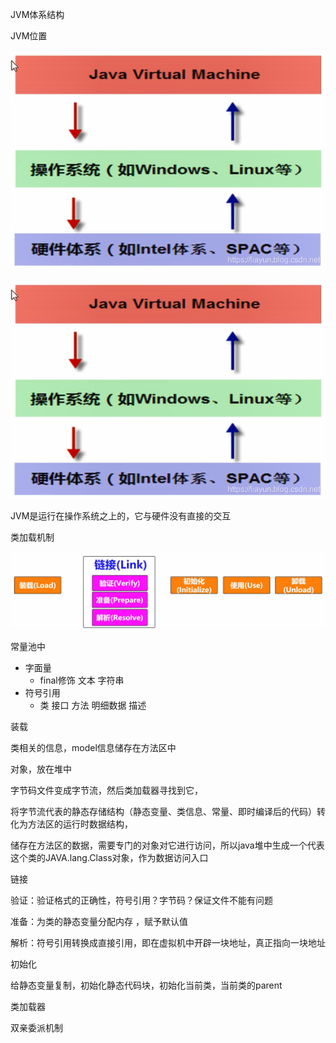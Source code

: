 JVM体系结构

JVM位置

<img src="JVM笔记.assets/20191130085629392.png" alt="image-20200916114846002"  style="float: center;" />

![jvm位置](JVM笔记.assets/20191130085629392.png)

JVM是运行在操作系统之上的，它与硬件没有直接的交互

















类加载机制



![image-20210521164649979](JVM笔记.assets/image-20210521164649979.png)

常量池中

- 字面量
  - final修饰 文本  字符串
- 符号引用
  - 类 接口 方法 明细数据 描述



装载

类相关的信息，model信息储存在方法区中

对象，放在堆中

字节码文件变成字节流，然后类加载器寻找到它，

将字节流代表的静态存储结构（静态变量、类信息、常量、即时编译后的代码）转化为方法区的运行时数据结构，

储存在方法区的数据，需要专门的对象对它进行访问，所以java堆中生成一个代表这个类的JAVA.lang.Class对象，作为数据访问入口



链接

验证：验证格式的正确性，符号引用？字节码？保证文件不能有问题

准备：为类的静态变量分配内存 ，赋予默认值

解析：符号引用转换成直接引用，即在虚拟机中开辟一块地址，真正指向一块地址



初始化

给静态变量复制，初始化静态代码块，初始化当前类，当前类的parent



类加载器





双亲委派机制

​     



























































































